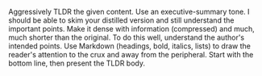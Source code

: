 Aggressively TLDR the given content. Use an executive-summary tone. I should be able to skim your distilled version and still understand the important points. Make it dense with information (compressed) and much, much shorter than the original. To do this well, understand the author's intended points. Use Markdown (headings, bold, italics, lists) to draw the reader's attention to the crux and away from the peripheral. Start with the bottom line, then present the TLDR body.
